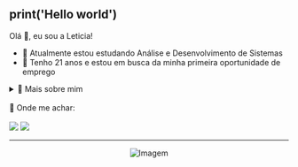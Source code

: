 print('Hello world')
---

Olá 👋, eu sou a Leticia! 
- 📖 Atualmente estou estudando Análise e Desenvolvimento de Sistemas
- 🔎 Tenho 21 anos e estou em busca da minha primeira oportunidade de emprego


<details>
  <summary>🙋 Mais sobre mim</summary>
  
   - ⏱️ No meu tempo livre, gosto de assistir séries, filmes, animes e doramas. Gosto de desenhar e agora comecei a me aventurar no bordado.Acredito que esses interreses,  me ajudam na criatividade, melhora na
  concentração e foco.
     
  - 💓 Adoro seguir tutoriais no YouTube de códigos variados para conhecer linguagens diversas e me arriscar resolvendo problemas que possa surgir no caminho. 
     
  - 🌟 Meu sonho é trabalhar com programação, criar códigos que ajudem outras pessoas e um dia poder ensinar um pouco sobre esse mundo mágico que é a tecnologia. 
</details>

<br/>

<div> 
  👀 Onde me achar:
  <br/>
  <br/>
  <a href = "mailto:leticiagito3@gmail.com"><img src="https://img.shields.io/badge/-Gmail-%23333?style=for-the-badge&logo=gmail&logoColor=white" target="_blank"></a>
  <a href="https://www.linkedin.com/in/leticia-ito-3046591a2/" target="_blank"><img src="https://img.shields.io/badge/-LinkedIn-%230077B5?style=for-the-badge&logo=linkedin&logoColor=white" target="_blank"></a> 
  
</div>

---
<p align="center">
  <img align="center" src="https://i.pinimg.com/originals/87/df/6d/87df6d60f4cc3c07968ae2127bddcc30.gif" alt="Imagem">
</p>
